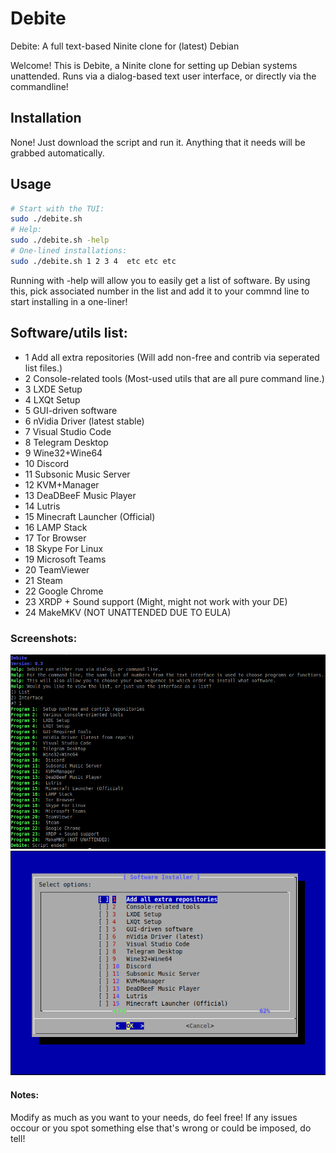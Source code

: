 # Debite
Debite: A full text-based Ninite clone for (latest) Debian

Welcome! This is Debite, a Ninite clone for setting up Debian systems unattended.
Runs via a dialog-based text user interface, or directly via the commandline!

## Installation

None! Just download the script and run it. Anything that it needs will be grabbed automatically.

## Usage

```bash
# Start with the TUI:
sudo ./debite.sh 
# Help:
sudo ./debite.sh -help
# One-lined installations:
sudo ./debite.sh 1 2 3 4  etc etc etc
```
Running with -help will allow you to easily get a list of software. 
By using this, pick associated number in the list and add it to your commnd line to start installing in a one-liner!

## Software/utils list:

* 1 Add all extra repositories (Will add non-free and contrib via seperated list files.)
* 2 Console-related tools (Most-used utils that are all pure command line.)
* 3 LXDE Setup
* 4 LXQt Setup
* 5 GUI-driven software
* 6 nVidia Driver (latest stable)
* 7 Visual Studio Code
* 8 Telegram Desktop
* 9 Wine32+Wine64
* 10 Discord
* 11 Subsonic Music Server
* 12 KVM+Manager
* 13 DeaDBeeF Music Player
* 14 Lutris
* 15 Minecraft Launcher (Official)
* 16 LAMP Stack
* 17 Tor Browser
* 18 Skype For Linux
* 19 Microsoft Teams
* 20 TeamViewer
* 21 Steam
* 22 Google Chrome
* 23 XRDP + Sound support (Might, might not work with your DE)
* 24 MakeMKV (NOT UNATTENDED DUE TO EULA)

### Screenshots:

![Help Screenshot](/Screenshots/help.png?raw=true "Help")
![Text User Interface Screenshot](/Screenshots/tui.png?raw=true "Text User Interface")

#### Notes:

Modify as much as you want to your needs, do feel free!
If any issues occour or you spot something else that's wrong or could be imposed, do tell!

